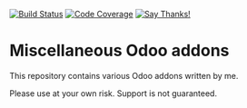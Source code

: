 [![Build Status](https://travis-ci.org/naglis/misc-addons.svg?branch=10.0)](https://travis-ci.org/naglis/misc-addons)
[![Code Coverage](https://codecov.io/gh/naglis/misc-addons/branch/10.0/graph/badge.svg)](https://codecov.io/gh/naglis/misc-addons)
[![Say Thanks!](https://img.shields.io/badge/Say%20Thanks-!-1EAEDB.svg)](https://saythanks.io/to/naglis)

# Miscellaneous Odoo addons

This repository contains various Odoo addons written by me.

Please use at your own risk. Support is not guaranteed.
